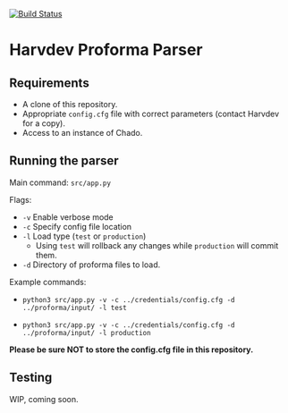 [![Build Status](https://travis-ci.com/FlyBase/harvdev-proforma-parser.svg?token=7Nvc5gEdzuNraK13EL3s&branch=develop)](https://travis-ci.com/FlyBase/harvdev-proforma-parser)

# Harvdev Proforma Parser

## Requirements
- A clone of this repository.
- Appropriate `config.cfg` file with correct parameters (contact Harvdev for a copy).
- Access to an instance of Chado.

## Running the parser

Main command: `src/app.py`

Flags:
- `-v` Enable verbose mode
- `-c` Specify config file location
- `-l` Load type (`test` or `production`)
  -  Using `test` will rollback any changes while `production` will commit them.
- `-d` Directory of proforma files to load.

Example commands:

- `python3 src/app.py -v -c ../credentials/config.cfg -d ../proforma/input/ -l test`

- `python3 src/app.py -v -c ../credentials/config.cfg -d ../proforma/input/ -l production`

**Please be sure NOT to store the config.cfg file in this repository.**

## Testing

WIP, coming soon.